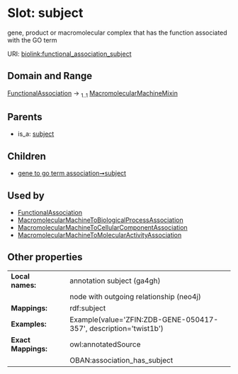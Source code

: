 
# Slot: subject


gene, product or macromolecular complex that has the function associated with the GO term

URI: [biolink:functional_association_subject](https://w3id.org/biolink/vocab/functional_association_subject)


## Domain and Range

[FunctionalAssociation](FunctionalAssociation.md) &#8594;  <sub>1..1</sub> [MacromolecularMachineMixin](MacromolecularMachineMixin.md)

## Parents

 *  is_a: [subject](subject.md)

## Children

 *  [gene to go term association➞subject](gene_to_go_term_association_subject.md)

## Used by

 * [FunctionalAssociation](FunctionalAssociation.md)
 * [MacromolecularMachineToBiologicalProcessAssociation](MacromolecularMachineToBiologicalProcessAssociation.md)
 * [MacromolecularMachineToCellularComponentAssociation](MacromolecularMachineToCellularComponentAssociation.md)
 * [MacromolecularMachineToMolecularActivityAssociation](MacromolecularMachineToMolecularActivityAssociation.md)

## Other properties

|  |  |  |
| --- | --- | --- |
| **Local names:** | | annotation subject (ga4gh) |
|  | | node with outgoing relationship (neo4j) |
| **Mappings:** | | rdf:subject |
| **Examples:** | | Example(value='ZFIN:ZDB-GENE-050417-357', description='twist1b') |
| **Exact Mappings:** | | owl:annotatedSource |
|  | | OBAN:association_has_subject |

